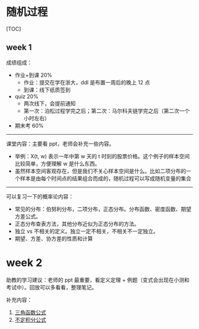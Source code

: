 # 随机过程

[TOC]

## week 1

成绩组成：

- 作业+到课 20%
    - 作业：提交在学在浙大，ddl 是布置一周后的晚上 12 点
    - 到课：线下纸质签到
- quiz 20%
    - 两次线下，会提前通知
    - 第一次：泊松过程学完之后；第二次：马尔科夫链学完之后（第二次一个小时左右）
- 期末考 60%

---

课堂内容：主要看 ppt，老师会补充一些内容。

- 举例：X(t, w) 表示一年中第 w 天的 t 时刻的股票价格。这个例子的样本空间比较简单，方便理解 w 是什么东西。
- 虽然样本空间客观存在，但是我们不关心样本空间是什么。比如二项分布的一个样本是由每个时间点的结果组合而成的，随机过程可以写成随机变量的集合

---

可以复习一下的概率论内容：

- 常见的分布：伯努利分布，二项分布，正态分布。分布函数、密度函数、期望方差公式。
- 正态分布查表方法，其他分布近似为正态分布的方法。
- 独立 vs 不相关的定义。独立一定不相关，不相关不一定独立。
- 期望、方差、协方差的性质和计算

# week 2

助教的学习建议：老师的 ppt 最重要，看定义定理 + 例题（变式会出现在小测和考试中）。回放可以多看看，整理笔记。

补充内容：

1. [三角函数公式](https://zhuanlan.zhihu.com/p/390928056)
2. [不定积分公式](https://blog.csdn.net/yellow_hill/article/details/82977844)